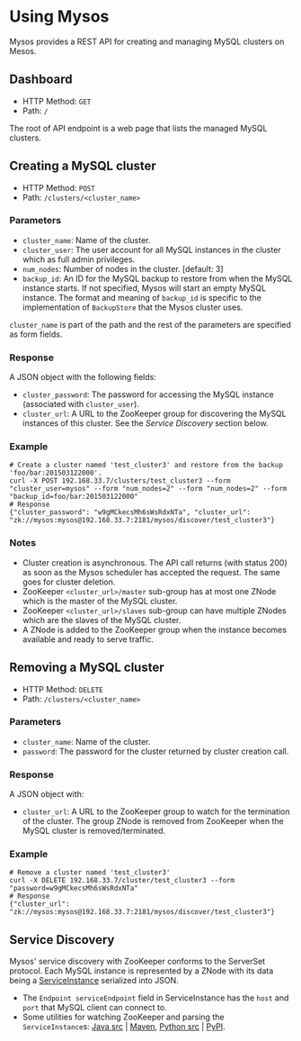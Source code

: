 # Using Mysos

Mysos provides a REST API for creating and managing MySQL clusters on Mesos.

## Dashboard
* HTTP Method: `GET`
* Path:  `/`

The root of API endpoint is a web page that lists the managed MySQL clusters.

## Creating a MySQL cluster
* HTTP Method: `POST`
* Path: `/clusters/<cluster_name>`


### Parameters
* `cluster_name`: Name of the cluster.
* `cluster_user`: The user account for all MySQL instances in the cluster which as full admin
privileges.
* `num_nodes`: Number of nodes in the cluster. [default: 3]
* `backup_id`: An ID for the MySQL backup to restore from when the MySQL instance starts. If not
specified, Mysos will start an empty MySQL instance. The format and meaning of `backup_id` is
specific to the implementation of `BackupStore` that the Mysos cluster uses.

`cluster_name` is part of the path and the rest of the parameters are specified as form fields.


### Response
A JSON object with the following fields:

* `cluster_password`: The password for accessing the MySQL instance (associated with `cluster_user`).
* `cluster_url`: A URL to the ZooKeeper group for discovering the MySQL instances of this cluster.
See the *Service Discovery* section below.


### Example
```
# Create a cluster named 'test_cluster3' and restore from the backup 'foo/bar:201503122000'.
curl -X POST 192.168.33.7/clusters/test_cluster3 --form "cluster_user=mysos" --form "num_nodes=2" --form "num_nodes=2" --form "backup_id=foo/bar:201503122000"
# Response
{"cluster_password": "w9gMCkecsMh6sWsRdxNTa", "cluster_url": "zk://mysos:mysos@192.168.33.7:2181/mysos/discover/test_cluster3"}
```

### Notes
* Cluster creation is asynchronous. The API call returns (with status 200) as soon as the Mysos
scheduler has accepted the request. The same goes for cluster deletion.
* ZooKeeper `<cluster_url>/master` sub-group has at most one ZNode which is the master of the MySQL
cluster.
* ZooKeeper `<cluster_url>/slaves` sub-group can have multiple ZNodes which are the slaves of the
MySQL cluster.
* A ZNode is added to the ZooKeeper group when the instance becomes available and ready to serve
traffic.

## Removing a MySQL cluster
* HTTP Method: `DELETE`
* Path: `/clusters/<cluster_name>`

### Parameters
* `cluster_name`: Name of the cluster.
* `password`: The password for the cluster returned by cluster creation call.

### Response
A JSON object with:

* `cluster_url`: A URL to the ZooKeeper group to watch for the termination of the cluster. The group
 ZNode is removed from ZooKeeper when the MySQL cluster is removed/terminated.

### Example
```
# Remove a cluster named 'test_cluster3'
curl -X DELETE 192.168.33.7/cluster/test_cluster3 --form "password=w9gMCkecsMh6sWsRdxNTa"
# Response
{"cluster_url": "zk://mysos:mysos@192.168.33.7:2181/mysos/discover/test_cluster3"}
```

## Service Discovery
Mysos' service discovery with ZooKeeper conforms to the ServerSet protocol. Each MySQL instance is
represented by a ZNode with its data being a
[ServiceInstance](https://github.com/twitter/commons/blob/master/src/thrift/com/twitter/thrift/endpoint.thrift)
serialized into JSON.

* The `Endpoint serviceEndpoint` field in ServiceInstance has the `host` and `port` that MySQL
client can connect to.
* Some utilities for watching ZooKeeper and parsing the `ServiceInstance`s:
[Java src](https://github.com/twitter/commons/tree/master/src/java/com/twitter/common/zookeeper) |
[Maven](http://maven.twttr.com/com/twitter/zookeeper-client/LATEST/),
[Python src](https://github.com/twitter/commons/tree/master/src/python/twitter/common/zookeeper) |
[PyPI](https://pypi.python.org/pypi/twitter.common.zookeeper/).
